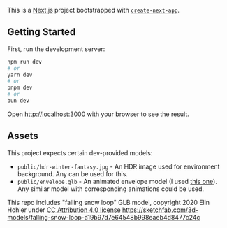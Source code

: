 This is a [Next.js](https://nextjs.org) project bootstrapped with [`create-next-app`](https://nextjs.org/docs/pages/api-reference/create-next-app).

## Getting Started

First, run the development server:

```bash
npm run dev
# or
yarn dev
# or
pnpm dev
# or
bun dev
```

Open [http://localhost:3000](http://localhost:3000) with your browser to see the result.

## Assets

This project expects certain dev-provided models:

* `public/hdr-winter-fantasy.jpg` - An HDR image used for environment background. Any can be used for this.
* `public/envelope.glb` - An animated envelope model (I used [this one](https://www.fab.com/listings/3e5bfd19-2c9b-45bc-b2b4-0443e9525c9c)). Any similar model with corresponding animations could be used.

This repo includes "falling snow loop" GLB model, copyright 2020 Elin Hohler under [CC Attribution 4.0 license](https://creativecommons.org/licenses/by/4.0/)
https://sketchfab.com/3d-models/falling-snow-loop-a19b97d7e64548b998eaeb4d8477c24c
